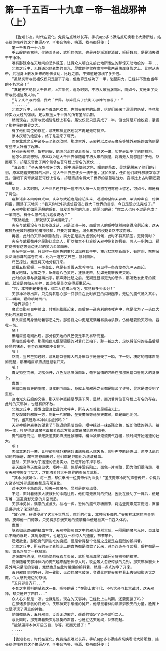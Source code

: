 # 第一千五百一十九章 一帝一祖战邪神（上）
        【告知书友，时代在变化，免费站点难以长存，手机app多书源站点切换看书大势所趋，站长给你推荐的这个换源APP，听书音色多、换源、找书都好使！】
       第一千五百一十九章
       垂云般的苍穹榜，伴随着炎帝，武祖的落笔，也是开始渐渐的消散，短短数息，便是消失得干干净净。
       唯有那残余在天地间的恐怖威压，让得众人明白先前此地所发生的那惊天动地般的一幕...
       北荒之丘中，无数道炽热尊崇的目光，尽数的停留在虚空中那两道伟岸身影之上，此时从炎帝，武祖身上散发出来的恐怖波动，比起之前，不知道是强横了多少倍。
       “虽然炎帝与武祖仅仅只是留下了姓，但也算是成功了一半，论起实力，已经并不逊色当年的不朽大帝！”
       “真是天不绝我大千世界，上古年代，危急时刻，不朽大帝挺身而出，而如今，又是出了炎帝与武祖这等人物。”
       “有了炎帝与武祖，我大千世界，总算是有了抗衡天邪神的强者了！”
       “......”
       北荒之丘中，诸多天至尊面色欢喜，先前天邪神的出世，给他们带来了深深的绝望，毕竟那种实力太过的强横，足以碾压大千世界的所有圣品后期。
       然而现在，炎帝与武祖皆是榜上有名，虽说仅仅只是完成了一半，但也算是开始蜕变，掌握了那神秘的世界之力。
       有了他们两位的存在，那天邪神显然也就不再是无可抗拒。
       原本灰暗的绝望中，终于是迎来了曙光。
       而在北荒之丘中诸多天至尊欢欣时，那虚空外，天邪神以及圣天魔帝等域外邪族的面色则是有些不太好看了起来。
       特别是天邪神，眼神阴翳，他阴沉沉的望着炎帝，显然这一幕，实在是出乎了他的意料。
       他怎么都没想到，原本以为这大千世界伴随着不朽大帝的陨落，将再无人能够阻拦于他，然而眼下，却是又冒出了两个能够在苍穹榜上留名的家伙...
       “真该死！”圣天魔帝咬牙切齿，眼中满是恼怒之色，眼前的局面，显然是脱离了他们的计划，原本随着天邪神的出世，这大千世界应该会一溃千里，犹如羔羊，任由他们域外邪族宰杀才是，但眼下炎帝武祖苍穹榜上留名，却是直接令得大千世界的最顶端战力，变得比上古时期还要强横。
       毕竟，上古时期，大千世界还只有一位不朽大帝一人能够在苍穹榜上留名，可如今，却是有了两位。
       在那诸多不同的目光中，炎帝与武祖也是抬起头来，遥遥的望向天邪神，平淡的声音，仿佛闷雷，回荡于天地间：“看来你域外邪族想要侵占我大千世界的目标，今日是没办法完成了。”
       天邪神那犹如黑洞般的眼目，散发着危险的光泽，他阴沉的道：“你二人也只不过是完成了一半而已，有什么底气与我这般说话？”
       “既然如此...那就请天邪神赐教了。”
       炎帝与武祖没有与其多说废话，只是淡漠一笑，而后两人的眼神陡然间变得冷冽起来，这天邪神乃是域外邪族的精神领袖，只要将其镇压，域外邪族的侵略自然不攻而破。
       再者，此时的天邪神刚刚破封，实力正是最为虚弱的时候，此时不将其镇压，更待何时？
       炎帝与武祖都并非是那迂腐之人，所以根本不打算给天邪神恢复的机会，两人一步跨出，顿时仿佛有这等无边无尽的灵力汇聚而来。
       炎帝手掌一握，只见得一柄黑色的重尺出现在其手中，重尺猛然劈斩而下，顿时间，熊熊帝炎汹涌澎湃的席卷而出，化为一道万丈尺芒，暴射而出。
       尺芒掠过，竟是将天地分割开来。
       武祖五指紧握，一拳轰出，竟是有着震天龙吟响彻，只见得一条青龙拳光冲天而起。
       青龙咆哮，龙嘴之中，酝酿着八色灵光，狂暴无匹，犹如是能够毁天灭地。
       此时的炎帝与武祖再出手，那声势比起之前，无疑是显得更为的恐怖，那所散发出来的威能，就算是强如天邪神，面庞都是首次变得凝重起来。
       “哼，本神倒是要看看，你二人这榜上有名，究竟有多少水分！”
       天邪神冷哼出声，只见得其眉心那一只邪目在此时疯狂的闪烁起来，无边的魔气涌入其中，下一瞬间，猛的喷射而出。
       “吞界邪兽！”
       魔光自那邪目中射出，转瞬间膨胀起来，而后在一道尖利的咆哮声中，竟是化为了一头巨大无比的黑暗巨兽。
       那头巨兽周身涌动着邪恶之光，那兽目之中更是充满着暴戾与杀戮，仿佛是要毁灭万物，吞噬一切。
       唰！
       黑暗巨兽刚刚出现，那分割天地的尺芒便是率先暴斩而至。
       黑暗巨兽咆哮，那黑暗巨爪便是狠狠的对着尺芒拍下，那一拍之力，足以将任何的圣品后期轻易的抹杀，甚至连粉末都不会剩下。
       嗤！
       然而，当尺芒掠过时，那黑暗巨兽庞大的身躯似乎是僵硬了一瞬，下一刻，凄厉的咆哮声响彻而起，那黑暗巨爪直接是断裂开来。
       吼！
       青龙掠空而来，龙嘴张开，八色龙息喷薄而出，毫不留情的冲击在那那黑暗巨兽庞大的身躯上。
       轰轰！
       黑暗巨兽疯狂的咆哮，身躯倒飞而出，身躯上那邪恶之光都是黯淡了许多，显然是遭受到了重创。
       这电光火石般的交锋，那天邪神直接是尽落下风，显然，面对着两位苍穹榜上有名的存在，此时的天邪神，也是有所不敌。
       北荒之丘中，爆发出震耳欲聋的欢呼声，所有天至尊都是振奋无比。
       而反观域外邪族一方，则是一片寂静，圣天魔帝等诸多天魔帝，都是面色阴沉。
       “好，当真是欺本神状态虚弱吗？”
       天邪神眼神森寒的望着节节败退的黑暗巨兽，眼中掠过一抹凶残之色，旋即他猛的转头，袖袍一挥，只见得滚滚魔气直接对着后方那无数道魔影席卷而去。
       魔气席卷而过，那无数道魔影直接是被碾碎，精血被那滚滚魔气吞噬，顿时间开始迅速的壮大。
       啊！
       突如其来的一幕，让得那些域外邪族的诸族强者大惊失色，惨叫声不断的传出，但不论他们如何的躲避，魔气席卷而来时，他们都是只能化为滚滚精血。
       显然，天邪神为了迅速的恢复实力，已经开始不择手段。
       圣天魔帝等天魔帝见状，眼神一凝，但却并没有阻止，面色一片冷酷，因为他们很清楚，唯有天邪神恢复了实力，才能够对付大千世界的炎帝与武祖。
       “其余小族听令，每一族，都供奉出一位魔帝作为血食！”圣天魔帝冷厉的声音传开，令得后方诸多域外邪族面色都是有所变化。
       对于这些小族而言，损失一位魔帝，显然是伤筋动骨。
       不过，面对着诸多大族族长的冷酷注视，他们毫无反对的资格，因此在骚乱了一阵后，便是有着一道道魔影无奈的升空而起。
       天邪神见状，满意的点点头，袖袍一挥，恐怖的魔气呼啸而来，将这些魔帝笼罩而进，直接是碾碎成了滚滚精血。
       “放心吧，待得侵占了这大千世界后，你们的付出，本神会补偿的。”天邪神冰寒的声音响彻，旋即他一口鲸吸，只见得那弥漫天地的滚滚精血便是被其一口吞入体内。
       轰轰！
       随着如此磅礴的精血吞食，天邪神那邪目之中的邪光陡然大盛，一圈圈的魔气光环，自其脑后不断的浮现，其周身魔气，也是在以一种惊人的速度，节节攀升。
       短短数息，那股魔气所形成的魔威，便是令得整个北荒之丘都是在剧烈的颤抖着。
       北荒之丘中，所有的天至尊脸庞上的喜色都是收敛了起来，甚至连炎帝与武祖，眼神都是一凝，面色浮现了一抹凝重。
       浩荡魔气弥漫，竟然隐隐的有着与炎帝，武祖那澎湃灵力威压分庭抗拒的模样。
       而伴随着天邪神体内的魔气越来越恐怖惊人时，牧尘等人忽然惊骇的见到，那天邪神额头上另外两只紧闭的邪目，竟然也是在此时缓缓的颤抖着，然后一点点的睁了开来。
       五只邪目同时睁开，那一霎那，无边的魔气鼓荡，令得此时的天邪神看上去宛如那灭世之魔，令人感到无边的恐惧。
       “五只邪目齐开...”
       不死之主颤抖的望着这一幕，嘶哑的道：“在那上古年代，不朽大帝与其大战时，这天邪神，都只是开了四目...”
       众人心头都是一凛，也就是说，现在的天邪神，已经比上古时期，还要更强了吗？
       在那诸多惊骇的目光中，天邪神双手缓缓的摊开，他感觉着体内那澎湃毁灭的力量，脸庞上也是浮现了满意的神色。
       他微微低头，五只邪目，泛着无边邪光，遥遥的锁定了炎帝武祖二人。
       与此同时，那充满着毁灭与暴戾的声音，也是在这天地间，回荡而起。
       “能够逼得本神开启五目，你等，死而无憾了！”
       .....
       ...
       【告知书友，时代在变化，免费站点难以长存，手机app多书源站点切换看书大势所趋，站长给你推荐的这个换源APP，听书音色多、换源、找书都好使！】